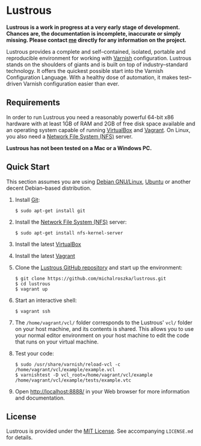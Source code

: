 # Lustrous #

**Lustrous is a work in progress at a very early stage of development. Chances are, the documentation is incomplete, inaccurate or simply missing. Please contact [me](https://github.com/michalroszka) directly for any information on the project.**

Lustrous provides a complete and self–contained, isolated, portable and reproducible environment for working with [Varnish](https://www.varnish-cache.org/) configuration. Lustrous stands on the shoulders of giants and is built on top of industry–standard technology. It offers the quickest possible start into the Varnish Configuration Language. With a healthy dose of automation, it makes test–driven Varnish configuration easier than ever.

## Requirements ##

In order to run Lustrous you need a reasonably powerful 64-bit x86 hardware with at least 1GB of RAM and 2GB of free disk space available and an operating system capable of running [VirtualBox](https://www.virtualbox.org/) and [Vagrant](https://www.vagrantup.com/). On Linux, you also need a [Network File System (NFS)](https://en.wikipedia.org/wiki/Network_File_System) server.

**Lustrous has not been tested on a Mac or a Windows PC.**

## Quick Start ##

This section assumes you are using [Debian GNU/Linux](https://www.debian.org/), [Ubuntu](http://www.ubuntu.com/) or another decent Debian–based distribution.

1. Install [Git](http://git-scm.com/):

    ```
    $ sudo apt-get install git
    ```
2. Install the [Network File System (NFS)](https://en.wikipedia.org/wiki/Network_File_System) server:

    ```
    $ sudo apt-get install nfs-kernel-server
    ```
3. Install the latest [VirtualBox](https://www.virtualbox.org/)
4. Install the latest [Vagrant](https://www.vagrantup.com/)
5. Clone the [Lustrous GitHub repository](https://github.com/michalroszka/lustrous) and start up the environment:

    ```
    $ git clone https://github.com/michalroszka/lustrous.git
    $ cd lustrous
    $ vagrant up
    ```
6. Start an interactive shell:

    ```
    $ vagrant ssh
    ```
7. The `/home/vagrant/vcl/` folder corresponds to the Lustrous' `vcl/` folder on your host machine, and its contents is shared. This allows you to use your normal editor environment on your host machine to edit the code that runs on your virtual machine.

8. Test your code:

    ```
    $ sudo /usr/share/varnish/reload-vcl -c /home/vagrant/vcl/example/example.vcl
    $ varnishtest -D vcl_root=/home/vagrant/vcl/example /home/vagrant/vcl/example/tests/example.vtc
    ```

9. Open [http://localhost:8888/](http://localhost:8888/) in your Web browser for more information and documentation.

## License ##

Lustrous is provided under the [MIT License](https://opensource.org/licenses/MIT). See accompanying `LICENSE.md` for details.


